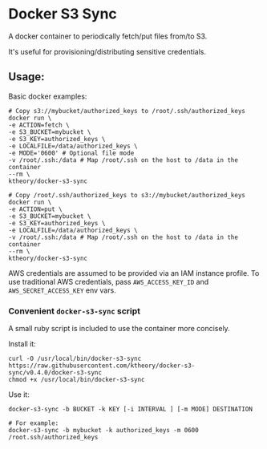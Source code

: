 # Docker S3 Sync

A docker container to periodically fetch/put files from/to S3.

It's useful for provisioning/distributing sensitive credentials.

## Usage:

Basic docker examples:
```
# Copy s3://mybucket/authorized_keys to /root/.ssh/authorized_keys
docker run \
-e ACTION=fetch \
-e S3_BUCKET=mybucket \
-e S3_KEY=authorized_keys \
-e LOCALFILE=/data/authorized_keys \
-e MODE='0600' # Optional file mode
-v /root/.ssh:/data # Map /root/.ssh on the host to /data in the container
--rm \
ktheory/docker-s3-sync
```
```
# Copy /root/.ssh/authorized_keys to s3://mybucket/authorized_keys
docker run \
-e ACTION=put \
-e S3_BUCKET=mybucket \
-e S3_KEY=authorized_keys \
-e LOCALFILE=/data/authorized_keys \
-v /root/.ssh:/data # Map /root/.ssh on the host to /data in the container
--rm \
ktheory/docker-s3-sync
```

AWS credentials are assumed to be provided via an IAM instance profile.
To use traditional AWS credentials, pass `AWS_ACCESS_KEY_ID` and `AWS_SECRET_ACCESS_KEY` env vars.

### Convenient `docker-s3-sync` script

A small ruby script is included to use the container more concisely.

Install it:
```
curl -O /usr/local/bin/docker-s3-sync https://raw.githubusercontent.com/ktheory/docker-s3-sync/v0.4.0/docker-s3-sync
chmod +x /usr/local/bin/docker-s3-sync
```

Use it:
```
docker-s3-sync -b BUCKET -k KEY [-i INTERVAL ] [-m MODE] DESTINATION

# For example:
docker-s3-sync -b mybucket -k authorized_keys -m 0600 /root.ssh/authorized_keys
```


